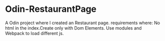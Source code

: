 # Odin-RestaurantPage
A Odin project where I created an Restaurant page. 
requirements where:
No html in the index.Create only with Dom Elements.
Use modules and Webpack to load different js. 


